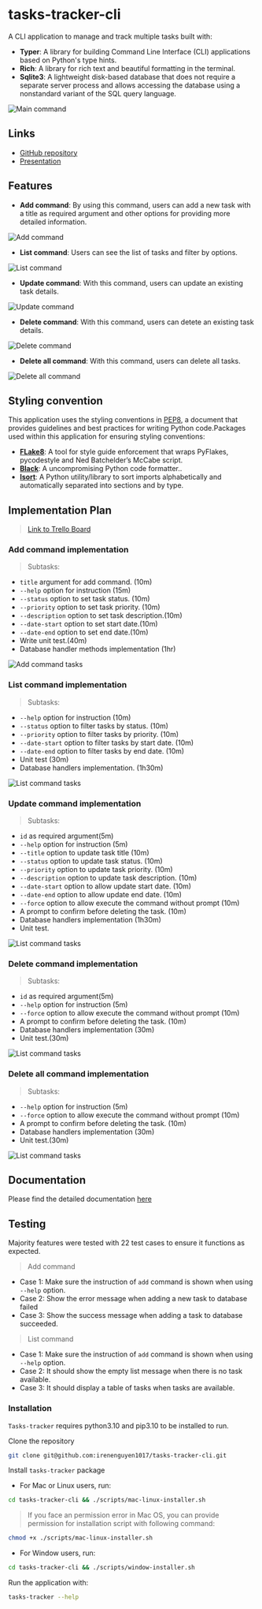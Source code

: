 tasks-tracker-cli
=================

A CLI application to manage and track multiple tasks built with:

- **Typer**: A library for building Command Line Interface (CLI) applications based on Python's type hints.
- **Rich**: A library for rich text and beautiful formatting in the terminal.
- **Sqlite3**: A lightweight disk-based database that does not require a separate server process and allows accessing the database using a nonstandard variant of the SQL query language.

![Main command](./docs/assets/main_cli.png)

## Links

- [GitHub repository](https://github.com/irenenguyen1017/tasks-tracker-cli)
- [Presentation]('')

## Features

- **Add command**: By using this command, users can add a new task with a title as required argument and other options for providing more detailed information.

![Add command](./docs/assets/add_command.png)

- **List command**: Users can see the list of tasks and filter by options.

![List command](./docs/assets/list_command.png)

- **Update command**: With this command, users can update an existing task details.

![Update command](./docs/assets/update_command.png)

- **Delete command**: With this command, users can detete an existing task details.

![Delete command](./docs/assets/delete_command.png)

- **Delete all command**: With this command, users can delete all tasks.

![Delete all command](./docs/assets/delete_all_command.png)

## Styling convention

This application uses the styling conventions in [PEP8](https://peps.python.org/pep-0008/), a document that provides guidelines and best practices for writing Python code.Packages used within this application for ensuring styling conventions:

- [**FLake8**](https://flake8.pycqa.org/en/latest/): A tool for style guide enforcement that wraps PyFlakes, pycodestyle and Ned Batchelder’s McCabe script.
- [**Black**](https://black.readthedocs.io/en/stable/): A uncompromising Python code formatter..
- [**Isort**](https://pycqa.github.io/isort/): A Python utility/library to sort imports alphabetically and automatically separated into sections and by type.

## Implementation Plan

> [Link to Trello Board](https://trello.com/invite/b/QtqaaVDA/cfb6c6d5734faa38f05a6bbf9f428278/tasks-tracker-cli)

### Add command implementation

> Subtasks:

- `title` argument for add command. (10m)
- `--help` option for instruction (15m)
- `--status` option to set task status. (10m)
- `--priority` option to set task priority. (10m)
- `--description` option to set task description.(10m)
- `--date-start` option to set start date.(10m)
- `--date-end` option to set end date.(10m)
- Write unit test.(40m)
- Database handler methods implementation (1hr)

![Add command tasks](./docs/assets/add_command_plan.png)

### List command implementation

> Subtasks:

- `--help` option for instruction (10m)
- `--status` option to filter tasks by status. (10m)
- `--priority` option to filter tasks by priority. (10m)
- `--date-start` option to filter tasks by start date. (10m)
- `--date-end` option to filter tasks by end date. (10m)
- Unit test (30m)
- Database handlers implementation. (1h30m)

![List command tasks](./docs/assets/list_command_plan.png)

### Update command implementation

> Subtasks:

- `id` as required argument(5m)
- `--help` option for instruction (5m)
- `--title` option to update task title (10m)
- `--status` option to update task status. (10m)
- `--priority` option to update task priority. (10m)
- `--description` option to update task description. (10m)
- `--date-start` option to allow update start date. (10m)
- `--date-end` option to allow update end date. (10m)
- `--force` option to allow execute the command without prompt (10m)
- A prompt to confirm before deleting the task. (10m)
- Database handlers implementation (1h30m)
- Unit test.

![List command tasks](./docs/assets/update_command_plan.png)

### Delete command implementation

> Subtasks:

- `id` as required argument(5m)
- `--help` option for instruction (5m)
- `--force` option to allow execute the command without prompt (10m)
- A prompt to confirm before deleting the task. (10m)
- Database handlers implementation (30m)
- Unit test.(30m)

![List command tasks](./docs/assets/delete_command_plan.png)

### Delete all command implementation

> Subtasks:

- `--help` option for instruction (5m)
- `--force` option to allow execute the command without prompt (10m)
- A prompt to confirm before deleting the task. (10m)
- Database handlers implementation (30m)
- Unit test.(30m)

![List command tasks](./docs/assets/delete_all_command_plan.png)

## Documentation

Please find the detailed documentation [here](./docs/instruction.md)

## Testing

Majority features were tested with 22 test cases to ensure it functions as expected.

> Add command

- Case 1: Make sure the instruction of `add` command is shown when using `--help` option.
- Case 2: Show the error message when adding a new task to database failed
- Case 3: Show the success message when adding a task to database succeeded.

> List command

- Case 1: Make sure the instruction of `add` command is shown when using `--help` option.
- Case 2: It should show the empty list message when there is no task available.
- Case 3: It should display a table of tasks when tasks are available.

### Installation

`Tasks-tracker` requires python3.10 and pip3.10 to be installed to run.

Clone the repository

```bash
git clone git@github.com:irenenguyen1017/tasks-tracker-cli.git
```

Install `tasks-tracker` package

- For Mac or Linux users, run:

```bash
cd tasks-tracker-cli && ./scripts/mac-linux-installer.sh
```

> If you face an permission error in Mac OS, you can provide permission for installation script with following command:

```bash
chmod +x ./scripts/mac-linux-installer.sh
```

- For Window users, run:

```bash
cd tasks-tracker-cli && ./scripts/window-installer.sh
```

Run the application with:

```bash
tasks-tracker --help
```